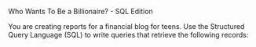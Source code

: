 Who Wants To Be a Billionaire?  - SQL Edition

You are creating reports for a financial blog for teens.  Use the Structured Query Language (SQL) to write queries that retrieve the following records:
